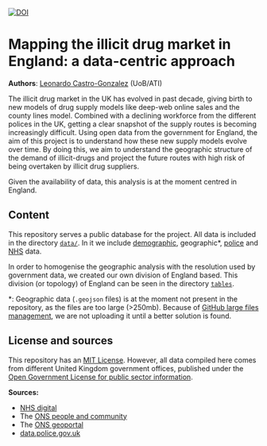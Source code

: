 [![DOI](https://zenodo.org/badge/235160497.svg)](https://zenodo.org/badge/latestdoi/235160497)

# Mapping the illicit drug market in England: a data-centric approach


**Authors**: [Leonardo Castro-Gonzalez](https://leonardocastro.github.io/about/) (UoB/ATI)

The illicit drug market in the UK has evolved in past decade, giving birth to new models of drug supply models like deep-web online sales and the county lines model. Combined with a declining workforce from the different polices in the UK, getting a clear snapshot of the supply routes is becoming increasingly difficult. Using open data from the government for England, the aim of this project is to understand how these new supply models evolve over time. By doing this, we aim to understand the geographic structure of the demand of illicit-drugs and project the future routes with high risk of being overtaken by illicit drug suppliers.

Given the availability of data, this analysis is at the moment centred in England.

## Content

This repository serves a public database for the project. All data is included in the directory [`data/`](https://github.com/LeonardoCastro/BritishDrugDynamics/blob/master/data). In it we include [demographic](https://github.com/LeonardoCastro/BritishDrugDynamics/blob/master/data/demographic), geographic*, [police](https://github.com/LeonardoCastro/BritishDrugDynamics/blob/master/data/police_data) and [NHS](https://github.com/LeonardoCastro/BritishDrugDynamics/blob/master/data/drugs_usage) data.

In order to homogenise the geographic analysis with the resolution used by government data, we created our own division of England based. This division (or topology) of England can be seen in the directory [`tables`](https://github.com/LeonardoCastro/BritishDrugDynamics/blob/master/tables).

*: Geographic data (`.geojson` files) is at the moment not present in the repository, as the files are too large (>250mb). Because of [GitHub large files management](https://help.github.com/en/github/managing-large-files/working-with-large-files), we are not uploading it until a better solution is found.

## License and sources

This repository has an [MIT License](https://github.com/LeonardoCastro/BritishDrugDynamics/blob/master/LICENSE.md). However, all data compiled here comes from different United Kingdom government offices, published under the [Open Government License for public sector information](http://www.nationalarchives.gov.uk/doc/open-government-licence/version/3/).


**Sources:**
- [NHS digital](https://digital.nhs.uk/data-and-information/publications/statistical/statistics-on-drug-misuse)
- The [ONS people and community](https://www.ons.gov.uk/peoplepopulationandcommunity/)
- The [ONS geoportal](https://geoportal.statistics.gov.uk/search?collection=Document&sort=name&tags=all(MAP_ADM))
- [data.police.gov.uk](https://data.police.uk/)
